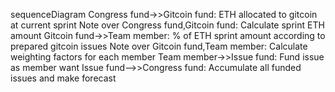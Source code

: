 sequenceDiagram
    Congress fund->>Gitcoin fund: ETH allocated to gitcoin at current sprint
    Note over Congress fund,Gitcoin fund: Calculate sprint ETH amount
    Gitcoin fund->>Team member: % of ETH sprint amount according to prepared gitcoin issues
    Note over Gitcoin fund,Team member: Calculate weighting factors for each member
    Team member->>Issue fund: Fund issue as member want
    Issue fund-->>Congress fund: Accumulate all funded issues and make forecast
